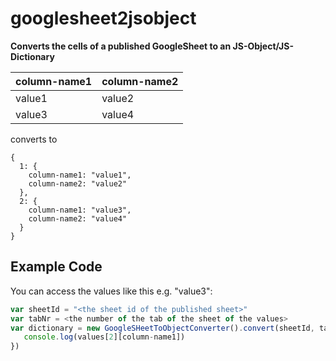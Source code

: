# googlesheet2jsobject

__Converts the cells of a published GoogleSheet to an JS-Object/JS-Dictionary__


  column-name1|column-name2
  ------------|------------
  value1      |value2      
  value3      |value4      
 
  converts to
 
    {
      1: {
        column-name1: "value1",
        column-name2: "value2"
      },
      2: {
        column-name1: "value3",
        column-name2: "value4"
      }
    }
 
 ## Example Code

  You can access the values like this e.g. "value3":

  ```javascript
  var sheetId = "<the sheet id of the published sheet>"
  var tabNr = <the number of the tab of the sheet of the values>
  var dictionary = new GoogleSHeetToObjectConverter().convert(sheetId, tabNr, function(values){
     console.log(values[2][column-name1])
  })
  ```


